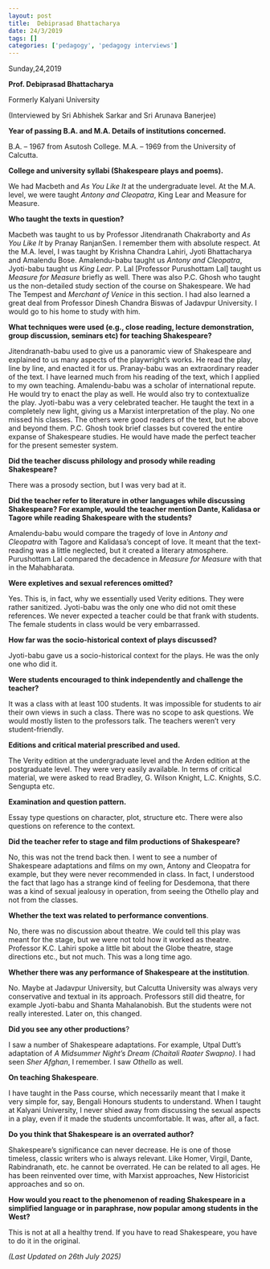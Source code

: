 ```yaml
---
layout: post
title:  Debiprasad Bhattacharya
date: 24/3/2019
tags: []
categories: ['pedagogy', 'pedagogy interviews']
---
```


Sunday,24,2019

**Prof. Debiprasad Bhattacharya**

Formerly Kalyani University

(Interviewed by Sri Abhishek Sarkar and Sri Arunava Banerjee)

**Year of passing B.A. and M.A. Details of institutions concerned.**

B.A. – 1967 from Asutosh College. M.A. – 1969 from the University of Calcutta.

**College and university syllabi (Shakespeare plays and poems).**

We had Macbeth and *As You Like It* at the undergraduate level. At the M.A. level, we were taught *Antony and Cleopatra*, King Lear and Measure for Measure.

**Who taught the texts in question?**

Macbeth was taught to us by Professor Jitendranath Chakraborty and *As You Like It* by Pranay RanjanSen. I remember them with absolute respect. At the M.A. level, I was taught by Krishna Chandra Lahiri, Jyoti Bhattacharya and Amalendu Bose. Amalendu-babu taught us *Antony and Cleopatra*, Jyoti-babu taught us *King Lear*. P. Lal [Professor Purushottam Lal] taught us *Measure for Measure* briefly as well. There was also P.C. Ghosh who taught us the non-detailed study section of the course on Shakespeare. We had The Tempest and *Merchant of Venice* in this section. I had also learned a great deal from Professor Dinesh Chandra Biswas of Jadavpur University. I would go to his home to study with him.

**What techniques were used (e.g., close reading, lecture demonstration, group discussion, seminars etc) for teaching Shakespeare?**

Jitendranath-babu used to give us a panoramic view of Shakespeare and explained to us many aspects of the playwright’s works. He read the play, line by line, and enacted it for us. Pranay-babu was an extraordinary reader of the text. I have learned much from his reading of the text, which I applied to my own teaching. Amalendu-babu was a scholar of international repute. He would try to enact the play as well. He would also try to contextualize the play. Jyoti-babu was a very celebrated teacher. He taught the text in a completely new light, giving us a Marxist interpretation of the play. No one missed his classes. The others were good readers of the text, but he above and beyond them. P.C. Ghosh took brief classes but covered the entire expanse of Shakespeare studies. He would have made the perfect teacher for the present semester system.

**Did the teacher discuss philology and prosody while reading Shakespeare?**

There was a prosody section, but I was very bad at it.

**Did the teacher refer to literature in other languages while discussing Shakespeare? For example, would the teacher mention Dante, Kalidasa or Tagore while reading Shakespeare with the students?**

Amalendu-babu would compare the tragedy of love in *Antony and Cleopatra* with Tagore and Kalidasa’s concept of love. It meant that the text-reading was a little neglected, but it created a literary atmosphere. Purushottam Lal compared the decadence in *Measure for Measure* with that in the Mahabharata.

**Were expletives and sexual references omitted?**

Yes. This is, in fact, why we essentially used Verity editions. They were rather sanitized. Jyoti-babu was the only one who did not omit these references. We never expected a teacher could be that frank with students. The female students in class would be very embarrassed.

**How far was the socio-historical context of plays discussed?**

Jyoti-babu gave us a socio-historical context for the plays. He was the only one who did it.

**Were students encouraged to think independently and challenge the teacher?**

It was a class with at least 100 students. It was impossible for students to air their own views in such a class. There was no scope to ask questions. We would mostly listen to the professors talk. The teachers weren’t very student-friendly.

**Editions and critical material prescribed and used.**

The Verity edition at the undergraduate level and the Arden edition at the postgraduate level. They were very easily available. In terms of critical material, we were asked to read Bradley, G. Wilson Knight, L.C. Knights, S.C. Sengupta etc.

**Examination and question pattern.**

Essay type questions on character, plot, structure etc. There were also questions on reference to the context.

**Did the teacher refer to stage and film productions of Shakespeare?**

No, this was not the trend back then. I went to see a number of Shakespeare adaptations and films on my own, Antony and Cleopatra for example, but they were never recommended in class. In fact, I understood the fact that Iago has a strange kind of feeling for Desdemona, that there was a kind of sexual jealousy in operation, from seeing the Othello play and not from the classes.

**Whether the text was related to performance conventions**.

No, there was no discussion about theatre. We could tell this play was meant for the stage, but we were not told how it worked as theatre. Professor K.C. Lahiri spoke a little bit about the Globe theatre, stage directions etc., but not much. This was a long time ago.

**Whether there was any performance of Shakespeare at the institution**.

No. Maybe at Jadavpur University, but Calcutta University was always very conservative and textual in its approach. Professors still did theatre, for example Jyoti-babu and Shanta Mahalanobish. But the students were not really interested. Later on, this changed.

**Did you see any other productions**?

I saw a number of Shakespeare adaptations. For example, Utpal Dutt’s adaptation of *A Midsummer Night’s Dream* *(Chaitali Raater Swapno)*. I had seen *Sher Afghan*, I remember. I saw *Othello* as well.

**On teaching Shakespeare**.

I have taught in the Pass course, which necessarily meant that I make it very simple for, say, Bengali Honours students to understand. When I taught at Kalyani University, I never shied away from discussing the sexual aspects in a play, even if it made the students uncomfortable. It was, after all, a fact.

**Do you think that Shakespeare is an overrated author?**

Shakespeare’s significance can never decrease. He is one of those timeless, classic writers who is always relevant. Like Homer, Virgil, Dante, Rabindranath, etc. he cannot be overrated. He can be related to all ages. He has been reinvented over time, with Marxist approaches, New Historicist approaches and so on.

**How would you react to the phenomenon of reading Shakespeare in a simplified language or in paraphrase, now popular among students in the West?**

This is not at all a healthy trend. If you have to read Shakespeare, you have to do it in the original.

*(Last Updated on 26th July 2025)*
